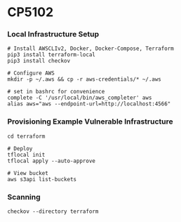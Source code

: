 # CP5102

### Local Infrastructure Setup
```
# Install AWSCLIv2, Docker, Docker-Compose, Terraform
pip3 install terraform-local
pip3 install checkov

# Configure AWS
mkdir -p ~/.aws && cp -r aws-credentials/* ~/.aws

# set in bashrc for convenience
complete -C '/usr/local/bin/aws_completer' aws
alias aws="aws --endpoint-url=http://localhost:4566"
```

### Provisioning Example Vulnerable Infrastructure
```
cd terraform

# Deploy
tflocal init 
tflocal apply --auto-approve

# View bucket
aws s3api list-buckets
```

### Scanning
```
checkov --directory terraform
```
